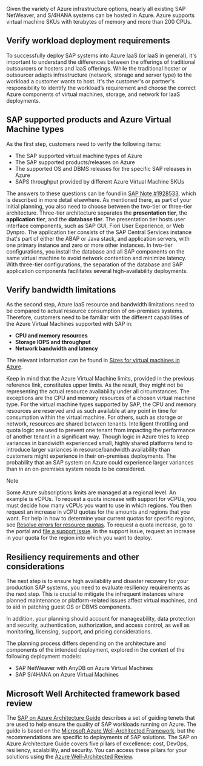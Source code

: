 Given the variety of Azure infrastructure options, nearly all existing SAP NetWeaver, and S/4HANA systems can be hosted in Azure. Azure supports virtual machine SKUs with terabytes of memory and more than 200 CPUs.

## Verify workload deployment requirements

To successfully deploy SAP systems into Azure IaaS (or IaaS in general), it's important to understand the differences between the offerings of traditional outsourcers or hosters and IaaS offerings. While the traditional hoster or outsourcer adapts infrastructure (network, storage and server type) to the workload a customer wants to host. It's the customer's or partner's responsibility to identify the workload’s requirement and choose the correct Azure components of virtual machines, storage, and network for IaaS deployments.

## SAP supported products and Azure Virtual Machine types

As the first step, customers need to verify the following items:

- The SAP supported virtual machine types of Azure
- The SAP supported products/releases on Azure
- The supported OS and DBMS releases for the specific SAP releases in Azure
- SAPS throughput provided by different Azure Virtual Machine SKUs

The answers to these questions can be found in [SAP Note \#1928533](https://me.sap.com/notes/1928533), which is described in more detail elsewhere. As mentioned there, as part of your initial planning, you also need to choose between the two-tier or three-tier architecture. Three-tier architecture separates the **presentation tier**, the **application tier**, and the **database tier**. The presentation tier hosts user interface components, such as SAP GUI, Fiori User Experience, or Web Dynpro. The application tier consists of the SAP Central Services instance that's part of either the ABAP or Java stack, and application servers, with one primary instance and zero or more other instances. In two-tier configurations, you install the database and all SAP components on the same virtual machine to avoid network contention and minimize latency. With three-tier configurations, the separation of the database and SAP application components facilitates several high-availability deployments.

## Verify bandwidth limitations

As the second step, Azure IaaS resource and bandwidth limitations need to be compared to actual resource consumption of on-premises systems. Therefore, customers need to be familiar with the different capabilities of the Azure Virtual Machines supported with SAP in:

- **CPU and memory resources**
- **Storage IOPS and throughput**
- **Network bandwidth and latency**

The relevant information can be found in [Sizes for virtual machines in Azure](/azure/virtual-machines/sizes).

Keep in mind that the Azure Virtual Machine limits, provided in the previous reference link, constitutes upper limits. As the result, they might not be representing the actual resource availability under all circumstances. The exceptions are the CPU and memory resources of a chosen virtual machine type. For the virtual machine types supported by SAP, the CPU and memory resources are reserved and as such available at any point in time for consumption within the virtual machine. For others, such as storage or network, resources are shared between tenants. Intelligent throttling and quota logic are used to prevent one tenant from impacting the performance of another tenant in a significant way. Though logic in Azure tries to keep variances in bandwidth experienced small, highly shared platforms tend to introduce larger variances in resource/bandwidth availability than customers might experience in their on-premises deployments. The probability that an SAP system on Azure could experience larger variances than in an on-premises system needs to be considered.

> [!NOTE]
> Some Azure subscriptions limits are managed at a regional level. An example is vCPUs. To request a quota increase with support for vCPUs, you must decide how many vCPUs you want to use in which regions. You then request an increase in vCPU quotas for the amounts and regions that you want. For help in how to determine your current quotas for specific regions, see [Resolve errors for resource quotas](/azure/azure-resource-manager/templates/error-resource-quota). To request a quota increase, go to the portal and [file a support issue](/azure/azure-portal/supportability/how-to-create-azure-support-request). In the support issue, request an increase in your quota for the region into which you want to deploy.

## Resiliency requirements and other considerations

The next step is to ensure high availability and disaster recovery for your production SAP systems, you need to evaluate resiliency requirements as the next step. This is crucial to mitigate the infrequent instances where planned maintenance or platform-related issues affect virtual machines, and to aid in patching guest OS or DBMS components.

In addition, your planning should account for manageability, data protection and security, authentication, authorization, and access control, as well as monitoring, licensing, support, and pricing considerations.

The planning process differs depending on the architecture and components of the intended deployment, explored in the context of the following deployment models:

- SAP NetWeaver with AnyDB on Azure Virtual Machines
- SAP S/4HANA on Azure Virtual Machines

## Microsoft Well Architected framework based review

The [SAP on Azure Architecture Guide](/azure/architecture/reference-architectures/sap/sap-overview) describes a set of guiding tenets that are used to help ensure the quality of SAP workloads running on Azure. The guide is based on the [Microsoft Azure Well-Architected Framework](/azure/architecture/framework/index), but the recommendations are specific to deployments of SAP solutions. The SAP on Azure Architecture Guide covers five pillars of excellence: cost, DevOps, resiliency, scalability, and security. You can access these pillars for your solutions using the [Azure Well-Architected Review](/assessments/?id=azure-architecture-review&mode=pre-assessment).
